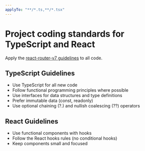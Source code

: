 ```yaml
---
applyTo: "**/*.ts,**/*.tsx"
---
```


# Project coding standards for TypeScript and React

Apply the [react-router-v7 guidelines](./react-router-v7.md) to all code.

## TypeScript Guidelines

- Use TypeScript for all new code
- Follow functional programming principles where possible
- Use interfaces for data structures and type definitions
- Prefer immutable data (const, readonly)
- Use optional chaining (?.) and nullish coalescing (??) operators

## React Guidelines

- Use functional components with hooks
- Follow the React hooks rules (no conditional hooks)
- Keep components small and focused
